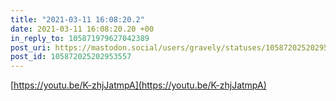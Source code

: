 ```yaml
---
title: "2021-03-11 16:08:20.2"
date: 2021-03-11 16:08:20.20 +00
in_reply_to: 105871979627042389
post_uri: https://mastodon.social/users/gravely/statuses/105872025202953557
post_id: 105872025202953557
---
```

[https://youtu.be/K-zhjJatmpA](https://youtu.be/K-zhjJatmpA)


